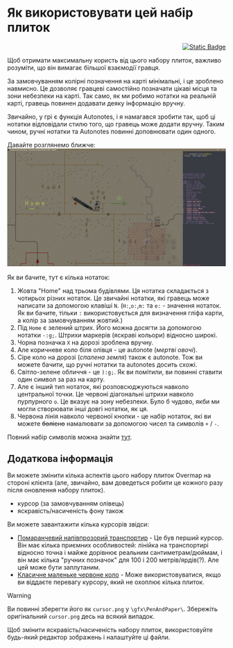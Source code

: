 # Як використовувати цей набір плиток

<p align="right"><a href="./usage.md"><img alt="Static Badge" src="https://img.shields.io/badge/lang-EN-yellow"></a></p>

Щоб отримати максимальну користь від цього набору плиток, важливо розуміти, що він вимагає більшої взаємодії гравця.

За замовчуванням колірні позначення на карті мінімальні, і це зроблено навмисно. Це дозволяє гравцеві самостійно позначати цікаві місця та зони небезпеки на карті. Так само, як ми робимо нотатки на реальній карті, гравець повинен додавати деяку інформацію вручну.

Звичайно, у грі є функція Autonotes, і я намагався зробити так, щоб ці нотатки відповідали стилю того, що гравець може додати вручну. Таким чином, ручні нотатки та Autonotes повинні доповнювати один одного.

Давайте розглянемо ближче:
![screenshot](./images/notes_screenshot.png)

Як ви бачите, тут є кілька нотаток:

1) Жовта "Home" над трьома будівлями. Ця нотатка складається з чотирьох різних нотаток. Це звичайні нотатки, які гравець може написати за допомогою клавіші `N`.
(`H:`,`o:`,`m:` та `e:` - значення нотаток. Як ви бачите, тільки `:` використовується для визначення гліфа карти, а колір за замовчуванням жовтий.)
2) Під `Home` є зелений штрих. Його можна досягти за допомогою нотатки `-:g;`. Штрихи маркерів (яскраві кольори) відносно широкі.
3) Чорна позначка `X` на дорозі зроблена вручну.
4) Але коричневе коло біля олівця - це autonote (*мертві овочі*).
5) Сіре коло на дорозі (*спалена земля*) також є autonote. Тож ви можете бачити, що ручні нотатки та autonotes досить схожі.
6) Світло-зелене обличчя - це `):g;`. Як ви помітили, ви повинні ставити один символ за раз на карту.
7) Але є інший тип нотаток, які розповсюджуються навколо центральної точки. Це червоні діагональні штрихи навколо пурпурного `o`. Це вказує на зону небезпеки. Було б чудово, якби ми могли створювати інші довгі нотатки, як ця.
8) Червона лінія навколо червоної кнопки - це набір нотаток, які ви можете ~~болісно~~ намалювати за допомогою чисел та символів `+` / `-`.

Повний набір символів можна знайти [тут](./fallback.md#fallback-additional-features).

## Додаткова інформація

Ви можете змінити кілька аспектів цього набору плиток Overmap на стороні клієнта (але, звичайно, вам доведеться робити це кожного разу після оновлення набору плиток).

- курсор (за замовчуванням олівець)
- яскравість/насиченість фону також

Ви можете завантажити кілька курсорів звідси:

- [Помаранчевий напівпрозорий транспортир](./images/cursor_protractor.png) - Це був перший курсор. Він має кілька приємних особливостей: лінійка на транспортирі відносно точна і майже дорівнює реальним сантиметрам/дюймам, і він має кілька "ручних позначок" для 100 і 200 метрів/ярдів(?). Але цей може бути заплутаним.
- [Класичне маленьке червоне коло](./images/cursor_circle.png) - Може використовуватися, якщо ви віддаєте перевагу курсору, який не охоплює кілька плиток.

> [!WARNING]
> Ви повинні зберегти його як `cursor.png` у `\gfx\PenAndPaper\`. Збережіть оригінальний `cursor.png` десь на всякий випадок.

Щоб змінити яскравість/насиченість набору плиток, використовуйте будь-який редактор зображень і налаштуйте ці файли.
